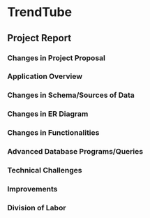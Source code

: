 # TrendTube

## Project Report

### Changes in Project Proposal

### Application Overview

### Changes in Schema/Sources of Data

### Changes in ER Diagram

### Changes in Functionalities

### Advanced Database Programs/Queries

### Technical Challenges

### Improvements

### Division of Labor

